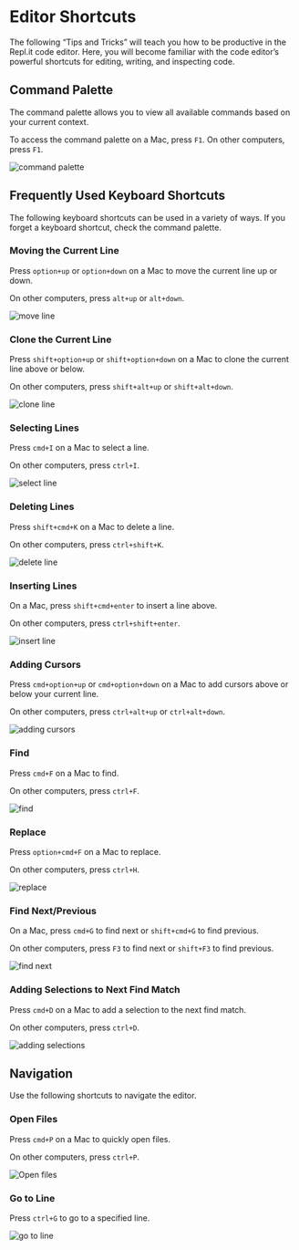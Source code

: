 
# Editor Shortcuts

The following “Tips and Tricks” will teach you how to be productive in the Repl.it code editor. Here, you will become familiar with the code editor’s powerful shortcuts for editing, writing, and inspecting code.


## Command Palette

The command palette allows you to view all available commands based on your current context. 

To access the command palette on a Mac, press `F1`. On other computers, press `F1`.

![command palette](/images/repls/editor/command_palette.gif)

## Frequently Used Keyboard Shortcuts

The following keyboard shortcuts can be used in a variety of ways. If you forget a keyboard shortcut, check the command palette.


### Moving the Current Line

Press `option+up` or `option+down` on a Mac to move the current line up or down. 

On other computers, press `alt+up` or `alt+down`.

![move line](/images/repls/editor/move_line.gif)

### Clone the Current Line

Press `shift+option+up` or `shift+option+down` on a Mac to clone the current line above or below.

On other computers, press `shift+alt+up` or `shift+alt+down`.

![clone line](/images/repls/editor/clone_line.gif)

### Selecting Lines

Press `cmd+I` on a Mac to select a line. 

On other computers, press `ctrl+I`.

![select line](/images/repls/editor/select_line.gif)

### Deleting Lines

Press `shift+cmd+K` on a Mac to delete a line.

On other computers, press `ctrl+shift+K`.

![delete line](/images/repls/editor/delete_line.gif)

### Inserting Lines

On a Mac, press `shift+cmd+enter` to insert a line above.

On other computers, press `ctrl+shift+enter`.

![insert line](/images/repls/editor/insert_line.gif)

### Adding Cursors

Press `cmd+option+up` or `cmd+option+down` on a Mac to add cursors above or below your current line. 

On other computers, press `ctrl+alt+up` or `ctrl+alt+down`.

![adding cursors](/images/repls/editor/adding_cursors.gif)

### Find

Press `cmd+F` on a Mac to find.

On other computers, press `ctrl+F`.

![find](/images/repls/editor/find.gif)

### Replace

Press `option+cmd+F` on a Mac to replace.

On other computers, press `ctrl+H`.

![replace](/images/repls/editor/replace.gif)

### Find Next/Previous

On a Mac, press `cmd+G` to find next or `shift+cmd+G` to find previous.

On other computers, press `F3` to find next or `shift+F3` to find previous.

![find next](/images/repls/editor/find_next.gif)

### Adding Selections to Next Find Match

Press `cmd+D` on a Mac to add a selection to the next find match.

On other computers, press `ctrl+D`.

![adding selections](/images/repls/editor/adding_selections.gif)

## Navigation

Use the following shortcuts to navigate the editor.

### Open Files

Press `cmd+P` on a Mac to quickly open files.

On other computers, press `ctrl+P`.

![Open files](/images/repls/editor/open_files.gif)

### Go to Line

Press `ctrl+G` to go to a specified line.

![go to line](/images/repls/editor/go_to_line.gif)

